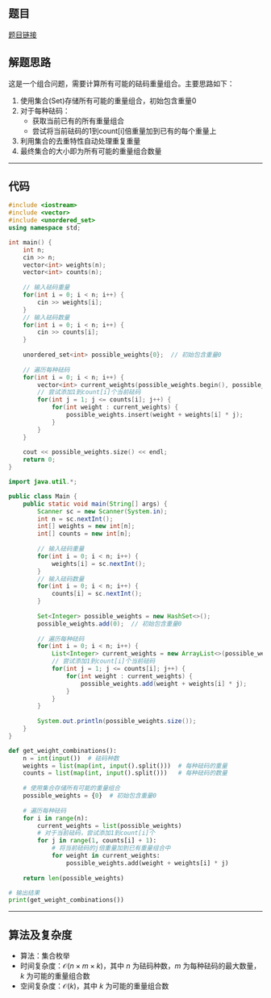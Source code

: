 ## 题目
[题目链接](https://www.nowcoder.com/practice/f9a4c19050fc477e9e27eb75f3bfd49c?tpId=37&tqId=36865&sourceUrl=/exam/oj&channenl=wgithub&fromPut=wgithub)

## 解题思路

这是一个组合问题，需要计算所有可能的砝码重量组合。主要思路如下：

1. 使用集合(Set)存储所有可能的重量组合，初始包含重量0
2. 对于每种砝码：
   - 获取当前已有的所有重量组合
   - 尝试将当前砝码的1到count[i]倍重量加到已有的每个重量上
3. 利用集合的去重特性自动处理重复重量
4. 最终集合的大小即为所有可能的重量组合数量

---

## 代码

```cpp
#include <iostream>
#include <vector>
#include <unordered_set>
using namespace std;

int main() {
    int n;
    cin >> n;
    vector<int> weights(n);
    vector<int> counts(n);
    
    // 输入砝码重量
    for(int i = 0; i < n; i++) {
        cin >> weights[i];
    }
    // 输入砝码数量
    for(int i = 0; i < n; i++) {
        cin >> counts[i];
    }
    
    unordered_set<int> possible_weights{0};  // 初始包含重量0
    
    // 遍历每种砝码
    for(int i = 0; i < n; i++) {
        vector<int> current_weights(possible_weights.begin(), possible_weights.end());
        // 尝试添加1到count[i]个当前砝码
        for(int j = 1; j <= counts[i]; j++) {
            for(int weight : current_weights) {
                possible_weights.insert(weight + weights[i] * j);
            }
        }
    }
    
    cout << possible_weights.size() << endl;
    return 0;
}
```

```java
import java.util.*;

public class Main {
    public static void main(String[] args) {
        Scanner sc = new Scanner(System.in);
        int n = sc.nextInt();
        int[] weights = new int[n];
        int[] counts = new int[n];
        
        // 输入砝码重量
        for(int i = 0; i < n; i++) {
            weights[i] = sc.nextInt();
        }
        // 输入砝码数量
        for(int i = 0; i < n; i++) {
            counts[i] = sc.nextInt();
        }
        
        Set<Integer> possible_weights = new HashSet<>();
        possible_weights.add(0);  // 初始包含重量0
        
        // 遍历每种砝码
        for(int i = 0; i < n; i++) {
            List<Integer> current_weights = new ArrayList<>(possible_weights);
            // 尝试添加1到count[i]个当前砝码
            for(int j = 1; j <= counts[i]; j++) {
                for(int weight : current_weights) {
                    possible_weights.add(weight + weights[i] * j);
                }
            }
        }
        
        System.out.println(possible_weights.size());
    }
}
```

```python
def get_weight_combinations():
    n = int(input())  # 砝码种数
    weights = list(map(int, input().split()))  # 每种砝码的重量
    counts = list(map(int, input().split()))   # 每种砝码的数量
    
    # 使用集合存储所有可能的重量组合
    possible_weights = {0}  # 初始包含重量0
    
    # 遍历每种砝码
    for i in range(n):
        current_weights = list(possible_weights)
        # 对于当前砝码，尝试添加1到count[i]个
        for j in range(1, counts[i] + 1):
            # 将当前砝码的j倍重量加到已有重量组合中
            for weight in current_weights:
                possible_weights.add(weight + weights[i] * j)
    
    return len(possible_weights)

# 输出结果
print(get_weight_combinations())
```

---

## 算法及复杂度
- 算法：集合枚举
- 时间复杂度：$\mathcal{O}(n \times m \times k)$，其中 $n$ 为砝码种数，$m$ 为每种砝码的最大数量，$k$ 为可能的重量组合数  
- 空间复杂度：$\mathcal{O}(k)$，其中 $k$ 为可能的重量组合数
